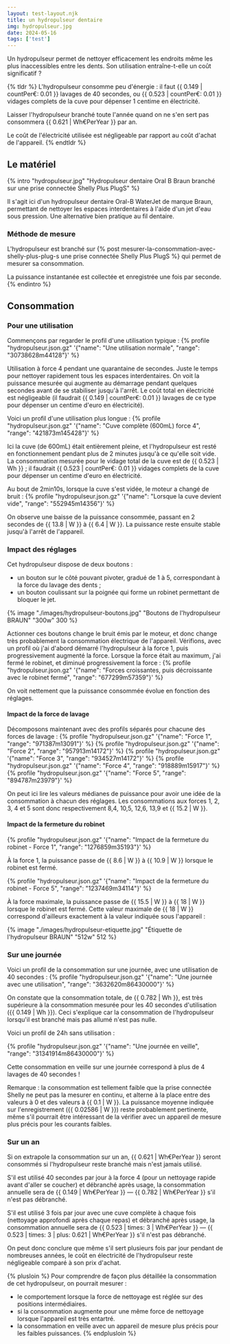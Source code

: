 ```yaml
---
layout: test-layout.njk 
title: un hydropulseur dentaire
img: hydropulseur.jpg
date: 2024-05-16
tags: ['test']
---
```


Un hydropulseur permet de nettoyer efficacement les endroits même les plus inaccessibles entre les dents. Son utilisation entraîne-t-elle un coût significatif ?
<!-- excerpt -->

{% tldr %}
L'hydropulseur consomme peu d'énergie : il faut {{ 0.149 | countPer€: 0.01 }} lavages de 40 secondes, ou {{ 0.523 | countPer€: 0.01 }} vidages complets de la cuve pour dépenser 1 centime en électricité.

Laisser l'hydropulseur branché toute l'année quand on ne s'en sert pas consommera {{ 0.621 | Wh€PerYear }} par an.

Le coût de l'électricité utilisée est négligeable par rapport au coût d'achat de l'appareil.
{% endtldr %}

## Le matériel
{% intro "hydropulseur.jpg" "Hydropulseur dentaire Oral B Braun branché sur une prise connectée Shelly Plus PlugS" %}

Il s'agit ici d'un hydropulseur dentaire Oral-B WaterJet de marque Braun, permettant de nettoyer les espaces interdentaires à l'aide d'un jet d'eau sous pression. Une alternative bien pratique au fil dentaire.

### Méthode de mesure

L'hydropulseur est branché sur {% post mesurer-la-consommation-avec-shelly-plus-plug-s une prise connectée Shelly Plus PlugS %} qui permet de mesurer sa consommation.

La puissance instantanée est collectée et enregistrée une fois par seconde.
{% endintro %}

## Consommation

### Pour une utilisation

Commençons par regarder le profil d'une utilisation typique :
{% profile "hydropulseur.json.gz" '{"name": "Une utilisation normale", "range": "30738628m44128"}' %}

Utilisation à force 4 pendant une quarantaine de secondes. Juste le temps pour nettoyer rapidement tous les espaces interdentaires. On voit la puissance mesurée qui augmente au démarrage pendant quelques secondes avant de se stabiliser jusqu'à l'arrêt. Le coût total en électricité est négligeable (il faudrait {{ 0.149 | countPer€: 0.01 }} lavages de ce type pour dépenser un centime d'euro en électricité).

Voici un profil d'une utilisation plus longue :
{% profile "hydropulseur.json.gz" '{"name": "Cuve complète (600mL) force 4", "range": "421873m145428"}' %}

Ici la cuve (de 600mL) était entièrement pleine, et l'hydropulseur est resté en fonctionnement pendant plus de 2 minutes jusqu'à ce qu'elle soit vide.
La consommation mesurée pour le vidage total de la cuve est de {{ 0.523 | Wh }} ; il faudrait {{ 0.523 | countPer€: 0.01 }} vidages complets de la cuve pour dépenser un centime d'euro en électricité.

Au bout de 2min10s, lorsque la cuve s'est vidée, le moteur a changé de bruit :
{% profile "hydropulseur.json.gz" '{"name": "Lorsque la cuve devient vide", "range": "552945m14356"}' %}

On observe une baisse de la puissance consommée, passant en 2 secondes de {{ 13.8 | W }} à {{ 6.4 | W }}. La puissance reste ensuite stable jusqu'à l'arrêt de l'appareil.

### Impact des réglages

Cet hydropulseur dispose de deux boutons :
- un bouton sur le côté pouvant pivoter, gradué de 1 à 5, correspondant à la force du lavage des dents ;
- un bouton coulissant sur la poignée qui forme un robinet permettant de bloquer le jet.

{% image "./images/hydropulseur-boutons.jpg" "Boutons de l'hydropulseur BRAUN" "300w" 300 %}

Actionner ces boutons change le bruit émis par le moteur, et donc change très probablement la consommation électrique de l'appareil. Vérifions, avec un profil où j'ai d'abord démarré l'hydropulseur à la force 1, puis progressivement augmenté la force. Lorsque la force était au maximum, j'ai fermé le robinet, et diminué progressivement la force :
{% profile "hydropulseur.json.gz" '{"name": "Forces croissantes, puis décroissante avec le robinet fermé", "range": "677299m57359"}' %}

On voit nettement que la puissance consommée évolue en fonction des réglages.

#### Impact de la force de lavage

Décomposons maintenant avec des profils séparés pour chacune des forces de lavage :
{% profile "hydropulseur.json.gz" '{"name": "Force 1", "range": "971387m13091"}' %}
{% profile "hydropulseur.json.gz" '{"name": "Force 2", "range": "957913m14172"}' %}
{% profile "hydropulseur.json.gz" '{"name": "Force 3", "range": "934527m14172"}' %}
{% profile "hydropulseur.json.gz" '{"name": "Force 4", "range": "918889m15917"}' %}
{% profile "hydropulseur.json.gz" '{"name": "Force 5", "range": "894787m23979"}' %}

On peut ici lire les valeurs médianes de puissance pour avoir une idée de la consommation à chacun des réglages. Les consommations aux forces 1, 2, 3, 4 et 5 sont donc respectivement 8,4, 10,5, 12,6, 13,9 et {{ 15.2 | W }}.

#### Impact de la fermeture du robinet

{% profile "hydropulseur.json.gz" '{"name": "Impact de la fermeture du robinet - Force 1", "range": "1276859m35193"}' %}

À la force 1, la puissance passe de {{ 8.6 | W }} à {{ 10.9 | W }} lorsque le robinet est fermé.

{% profile "hydropulseur.json.gz" '{"name": "Impact de la fermeture du robinet - Force 5", "range": "1237469m34114"}' %}

À la force maximale, la puissance passe de {{ 15.5 | W }} à {{ 18 | W }} lorsque le robinet est fermé. Cette valeur maximale de {{ 18 | W }} correspond d'ailleurs exactement à la valeur indiquée sous l'appareil :

{% image "./images/hydropulseur-etiquette.jpg" "Étiquette de l'hydropulseur BRAUN" "512w" 512 %}

### Sur une journée

Voici un profil de la consommation sur une journée, avec une utilisation de 40 secondes :
{% profile "hydropulseur.json.gz" '{"name": "Une journée avec une utilisation", "range": "3632620m86430000"}' %}

On constate que la consommation totale, de {{ 0.782 | Wh }}, est très supérieure à la consommation mesurée pour les 40 secondes d'utilisation ({{ 0.149 | Wh }}). Ceci s'explique car la consommation de l'hydropulseur lorsqu'il est branché mais pas allumé n'est pas nulle.

Voici un profil de 24h sans utilisation :

{% profile "hydropulseur.json.gz" '{"name": "Une journée en veille", "range": "31341914m86430000"}' %}

Cette consommation en veille sur une journée correspond à plus de 4 lavages de 40 secondes !

Remarque : la consommation est tellement faible que la prise connectée Shelly ne peut pas la mesurer en continu, et alterne à la place entre des valeurs à 0 et des valeurs à {{ 0.1 | W }}. La puissance moyenne indiquée sur l'enregistrement ({{ 0.02586 | W }}) reste probablement pertinente, même s'il pourrait être intéressant de la vérifier avec un appareil de mesure plus précis pour les courants faibles.

### Sur un an

Si on extrapole la consommation sur un an, {{ 0.621 | Wh€PerYear }} seront consommés si l'hydropulseur reste branché mais n'est jamais utilisé.

S'il est utilisé 40 secondes par jour à la force 4 (pour un nettoyage rapide avant d'aller se coucher) et débranché après usage, la consommation annuelle sera de {{ 0.149 | Wh€PerYear }} — {{ 0.782 | Wh€PerYear }} s'il n'est pas débranché.

S'il est utilisé 3 fois par jour avec une cuve complète à chaque fois (nettoyage approfondi après chaque repas) et débranché après usage, la consommation annuelle sera de {{ 0.523 | times: 3 | Wh€PerYear }} — {{ 0.523 | times: 3 | plus: 0.621 | Wh€PerYear }} s'il n'est pas débranché.

On peut donc conclure que même s'il sert plusieurs fois par jour pendant de nombreuses années, le coût en électricité de l'hydropulseur reste négligeable comparé à son prix d'achat.

{% plusloin %}
Pour comprendre de façon plus détaillée la consommation de cet hydropulseur, on pourrait mesurer :
- le comportement lorsque la force de nettoyage est réglée sur des positions intermédiaires.
- si la consommation augmente pour une même force de nettoyage lorsque l'appareil est très entartré.
- la consommation en veille avec un appareil de mesure plus précis pour les faibles puissances.
{% endplusloin %}
